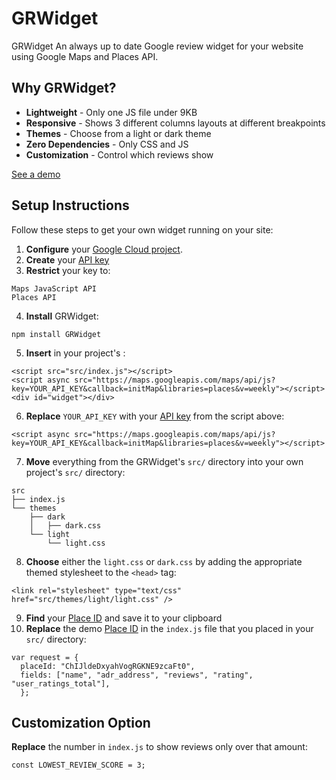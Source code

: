 # GRWidget

GRWidget An always up to date Google review widget for your website using Google Maps and Places API.

## Why GRWidget?

* **Lightweight** - Only one JS file under 9KB
* **Responsive** - Shows 3 different columns layouts at different breakpoints
* **Themes** - Choose from a light or dark theme
* **Zero Dependencies** - Only CSS and JS
* **Customization** - Control which reviews show

[See a demo](https://www.google.com/)

## Setup Instructions

Follow these steps to get your own widget running on your site:

1. **Configure** your [Google Cloud project](https://developers.google.com/maps/documentation/places/web-service/cloud-setup).
2. **Create** your [API key](https://developers.google.com/maps/documentation/places/web-service/get-api-key)
3. **Restrict** your key to:

```
Maps JavaScript API
Places API
```
4. **Install** GRWidget:

```
npm install GRWidget
```
5. **Insert** in your project's <body>:

```
<script src="src/index.js"></script>
<script async src="https://maps.googleapis.com/maps/api/js?key=YOUR_API_KEY&callback=initMap&libraries=places&v=weekly"></script>
<div id="widget"></div>
```
6. **Replace** `YOUR_API_KEY` with your [API key](https://developers.google.com/maps/documentation/places/web-service/get-api-key) from the script above:

```
<script async src="https://maps.googleapis.com/maps/api/js?key=YOUR_API_KEY&callback=initMap&libraries=places&v=weekly"></script>
```
7. **Move** everything from the GRWidget's `src/` directory into your own project's `src/` directory:

```
src 
├── index.js
└── themes
    ├── dark
    │   ├── dark.css
    └── light
        └── light.css
```
8. **Choose** either the `light.css` or `dark.css` by adding the appropriate themed stylesheet to the `<head>` tag:

```
<link rel="stylesheet" type="text/css" href="src/themes/light/light.css" />
```
9. **Find** your [Place ID](https://developers.google.com/maps/documentation/places/web-service/place-id) and save it to your clipboard
10. **Replace** the demo [Place ID](https://developers.google.com/maps/documentation/places/web-service/place-id) in the `index.js` file that you placed in your `src/` directory:

```
var request = {
  placeId: "ChIJldeDxyahVogRGKNE9zcaFt0",
  fields: ["name", "adr_address", "reviews", "rating", "user_ratings_total"],
  };
```

## Customization Option
**Replace** the number in `index.js` to show reviews only over that amount:
```
const LOWEST_REVIEW_SCORE = 3;
```
